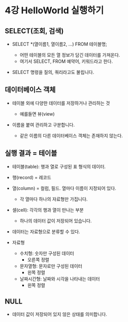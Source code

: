 # 4강 HelloWorld 실행하기

## SELECT(조회, 검색)

- SELECT *(열이름1, 열이름2, ...) FROM 테이블명;
    - 어떤 테이블의 모든 열 정보가 담긴 데이터를 가져온다.
    - 여기서 SELECT, FROM 예약어, 키워드라고 한다.

- SELECT 명령을 질의, 쿼리라고도 불립니다.


## 데이터베이스 객체
- 테이블 외에 다양한 데이터를 저장하거나 관리하는 것
    - 예를들면 뷰(view)

- 이름을 붙여 관리하고 구분합니다.
    - 같은 이름의 다른 데이터베이스 객체는 존재하지 않는다.

## 실행 결과 = 테이블
- 테이블(table): 행과 열로 구성된 표 형식의 데이터.
- 행(record) = 레코드

- 열(column) = 컬럼, 필드. 열마다 이름이 지정되어 있다.
    - 각 열마다 하나의 자료형만 가집니다.

- 셀(cell): 각각의 행과 열이 만나는 부분
    - 하나의 데이터 값이 저장되어 있습니다.
- 데이터는 자료형으로 분류할 수 있다.

- 자료형
    - 수치형: 숫자만 구성된 데이터
        - 오른쪽 정렬
    - 문자열형: 문자로만 구성된 데이터
        - 왼쪽 정렬
    - 날짜시간형: 날짜와 시각을 나타내는 데이터
        - 왼쪽 정렬


## NULL
- 데이터 값이 저장되어 있지 않은 상태를 의미합니다.